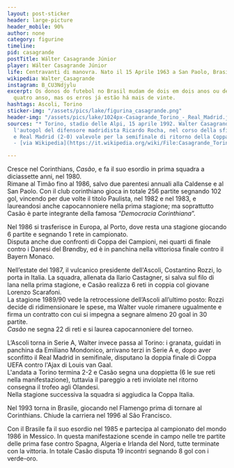 ```yaml
---
layout: post-sticker
header: large-picture
header_mobile: 90%
author: none
category: figurine
timeline: 
pid: casagrande
postTitle: Wálter Casagrande Júnior
player: Wálter Casagrande Júnior
life: Centravanti di manovra. Nato il 15 Aprile 1963 a San Paolo, Brasile
wikipedia: Walter_Casagrande
instagram: B_CU3Ndjylu
excerpt: Os donos do futebol no Brasil mudam de dois em dois anos ou de quatro em
  quatro anso, mas os erros já estão há mais de vinte.
hashtags: Ascoli, Torino
sticker-img: "/assets/pics/lake/figurina_casagrande.png"
header-img: "/assets/pics/lake/1024px-Casagrande_Torino_-_Real_Madrid.jpg"
sources: "* Torino, stadio delle Alpi, 15 aprile 1992. Walter Casagrande esulta dopo
  l'autogol del difensore madridista Ricardo Rocha, nel corso della sfida tra Torino
  e Real Madrid (2-0) valevole per la semifinale di ritorno della Coppa UEFA 1991-92
  - [via Wikipedia](https://it.wikipedia.org/wiki/File:Casagrande_Torino_-_Real_Madrid.jpg)"

---
```

Cresce nel Corinthians, _Casão_, e fa il suo esordio in prima squadra a diciassette anni, nel 1980.  
Rimane al Timão fino al 1986, salvo due parentesi annuali alla Caldense e al San Paolo. Con il club corinthiano gioca in totale 256 partite segnando 102 gol, vincendo per due volte il titolo Paulista, nel 1982 e nel 1983, e laureandosi anche capocannoniere nella prima stagione; ma soprattutto Casão è parte integrante della famosa “_Democracia Corinthiana_”.

Nel 1986 si trasferisce in Europa, al Porto, dove resta una stagione giocando 6 partite e segnando 1 rete in campionato.  
Disputa anche due confronti di Coppa dei Campioni, nei quarti di finale contro i Danesi del Brøndby, ed è in panchina nella vittoriosa finale contro il Bayern Monaco.

Nell’estate del 1987, il vulcanico presidente dell'Ascoli, Costantino Rozzi, lo porta in Italia. La squadra, allenata da Ilario Castagner, si salva sul filo di lana nella prima stagione, e Casão realizza 6 reti in coppia col giovane Lorenzo Scarafoni.  
La stagione 1989/90 vede la retrocessione dell’Ascoli all’ultimo posto: Rozzi decide di ridimensionare le spese, ma Walter vuole rimanere ugualmente e firma un contratto con cui si impegna a segnare almeno 20 goal in 30 partite.  
_Casão_ ne segna 22 di reti e si laurea capocannoniere del torneo.

L’Ascoli torna in Serie A, Walter invece passa al Torino: i granata, guidati in panchina da Emiliano Mondonico, arrivano terzi in Serie A e, dopo aver sconfitto il Real Madrid in semifinale, disputano la doppia finale di Coppa UEFA contro l'Ajax di Louis van Gaal.  
L'andata a Torino termina 2-2 e Casão segna una doppietta (6 le sue reti nella manifestazione), tuttavia il pareggio a reti inviolate nel ritorno consegna il trofeo agli Olandesi.  
Nella stagione successiva la squadra si aggiudica la Coppa Italia.

Nel 1993 torna in Brasile, giocando nel Flamengo prima di tornare al Corinthians. Chiude la carriera nel 1996 al São Francisco.

Con il Brasile fa il suo esordio nel 1985 e partecipa al campionato del mondo 1986 in Messico. In questa manifestazione scende in campo nelle tre partite delle prima fase contro Spagna, Algeria e Irlanda del Nord, tutte terminate con la vittoria. In totale Casão disputa 19 incontri segnando 8 gol con i verde-oro.